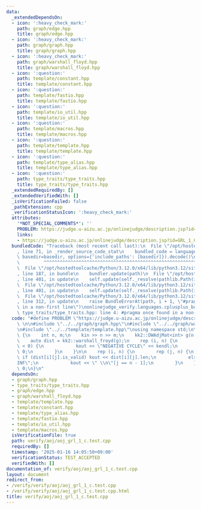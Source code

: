 ```yaml
---
data:
  _extendedDependsOn:
  - icon: ':heavy_check_mark:'
    path: graph/edge.hpp
    title: graph/edge.hpp
  - icon: ':heavy_check_mark:'
    path: graph/graph.hpp
    title: graph/graph.hpp
  - icon: ':heavy_check_mark:'
    path: graph/warshall_floyd.hpp
    title: graph/warshall_floyd.hpp
  - icon: ':question:'
    path: template/constant.hpp
    title: template/constant.hpp
  - icon: ':question:'
    path: template/fastio.hpp
    title: template/fastio.hpp
  - icon: ':question:'
    path: template/io_util.hpp
    title: template/io_util.hpp
  - icon: ':question:'
    path: template/macros.hpp
    title: template/macros.hpp
  - icon: ':question:'
    path: template/template.hpp
    title: template/template.hpp
  - icon: ':question:'
    path: template/type_alias.hpp
    title: template/type_alias.hpp
  - icon: ':question:'
    path: type_traits/type_traits.hpp
    title: type_traits/type_traits.hpp
  _extendedRequiredBy: []
  _extendedVerifiedWith: []
  _isVerificationFailed: false
  _pathExtension: cpp
  _verificationStatusIcon: ':heavy_check_mark:'
  attributes:
    '*NOT_SPECIAL_COMMENTS*': ''
    PROBLEM: https://judge.u-aizu.ac.jp/onlinejudge/description.jsp?id=GRL_1_C
    links:
    - https://judge.u-aizu.ac.jp/onlinejudge/description.jsp?id=GRL_1_C
  bundledCode: "Traceback (most recent call last):\n  File \"/opt/hostedtoolcache/Python/3.12.0/x64/lib/python3.12/site-packages/onlinejudge_verify/documentation/build.py\"\
    , line 71, in _render_source_code_stat\n    bundled_code = language.bundle(stat.path,\
    \ basedir=basedir, options={'include_paths': [basedir]}).decode()\n          \
    \         ^^^^^^^^^^^^^^^^^^^^^^^^^^^^^^^^^^^^^^^^^^^^^^^^^^^^^^^^^^^^^^^^^^^^^^^^^^^^^^^^^\n\
    \  File \"/opt/hostedtoolcache/Python/3.12.0/x64/lib/python3.12/site-packages/onlinejudge_verify/languages/cplusplus.py\"\
    , line 187, in bundle\n    bundler.update(path)\n  File \"/opt/hostedtoolcache/Python/3.12.0/x64/lib/python3.12/site-packages/onlinejudge_verify/languages/cplusplus_bundle.py\"\
    , line 401, in update\n    self.update(self._resolve(pathlib.Path(included), included_from=path))\n\
    \  File \"/opt/hostedtoolcache/Python/3.12.0/x64/lib/python3.12/site-packages/onlinejudge_verify/languages/cplusplus_bundle.py\"\
    , line 401, in update\n    self.update(self._resolve(pathlib.Path(included), included_from=path))\n\
    \  File \"/opt/hostedtoolcache/Python/3.12.0/x64/lib/python3.12/site-packages/onlinejudge_verify/languages/cplusplus_bundle.py\"\
    , line 312, in update\n    raise BundleErrorAt(path, i + 1, \"#pragma once found\
    \ in a non-first line\")\nonlinejudge_verify.languages.cplusplus_bundle.BundleErrorAt:\
    \ type_traits/type_traits.hpp: line 4: #pragma once found in a non-first line\n"
  code: "#define PROBLEM \"https://judge.u-aizu.ac.jp/onlinejudge/description.jsp?id=GRL_1_C\"\
    \ \n\n#include \"../../graph/graph.hpp\"\n#include \"../../graph/warshall_floyd.hpp\"\
    \n#include \"../../template/template.hpp\"\nusing namespace std;\n\nint main()\
    \ {\n    int n, m;\n    kin >> n >> m;\n    kk2::DWAdjMat<int> g(n, m);\n    g.input(kin);\n\
    \    auto dist = kk2::warshall_froyd(g);\n    rep (i, n) {\n        if (dist[i][i].len\
    \ < 0) {\n            kout << \"NEGATIVE CYCLE\" << kendl;\n            return\
    \ 0;\n        }\n    }\n\n    rep (i, n) {\n        rep (j, n) {\n           \
    \ if (dist[i][j].is_valid) kout << dist[i][j].len;\n            else kout << \"\
    INF\";\n            kout << \" \\n\"[j == n - 1];\n        }\n    }\n\n    return\
    \ 0;\n}\n"
  dependsOn:
  - graph/graph.hpp
  - type_traits/type_traits.hpp
  - graph/edge.hpp
  - graph/warshall_floyd.hpp
  - template/template.hpp
  - template/constant.hpp
  - template/type_alias.hpp
  - template/fastio.hpp
  - template/io_util.hpp
  - template/macros.hpp
  isVerificationFile: true
  path: verify/aoj/aoj_grl_1_c.test.cpp
  requiredBy: []
  timestamp: '2025-01-16 14:05:50+09:00'
  verificationStatus: TEST_ACCEPTED
  verifiedWith: []
documentation_of: verify/aoj/aoj_grl_1_c.test.cpp
layout: document
redirect_from:
- /verify/verify/aoj/aoj_grl_1_c.test.cpp
- /verify/verify/aoj/aoj_grl_1_c.test.cpp.html
title: verify/aoj/aoj_grl_1_c.test.cpp
---
```

